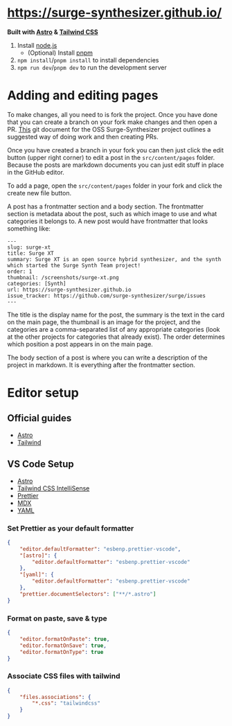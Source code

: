 # https://surge-synthesizer.github.io/

**Built with [Astro](https://astro.build/) & [Tailwind CSS](https://tailwindcss.com/)**

1. Install [node.js](https://nodejs.org/en)
    - (Optional) Install [pnpm](https://pnpm.io/)
2. `npm install`/`pnpm install` to install dependencies
3. `npm run dev`/`pnpm dev` to run the development server

# Adding and editing pages

To make changes, all you need to is fork the project. Once you have done that you can create a branch on your fork make changes and then open a PR. [This](https://github.com/surge-synthesizer/surge/blob/main/doc/How%20to%20Git.md) git document for the OSS Surge-Synthesizer project outlines a suggested way of doing work and then creating PRs.

Once you have created a branch in your fork you can then just click the edit button (upper right corner) to edit a post in the `src/content/pages` folder. Because the posts are markdown documents you can just edit stuff in place in the GitHub editor.

To add a page, open the `src/content/pages` folder in your fork and click the create new file button.

A post has a frontmatter section and a body section. The frontmatter section is metadata about the post, such as which image to use and what categories it belongs to. A new post would have frontmatter that looks something like:

```
---
slug: surge-xt
title: Surge XT
summary: Surge XT is an open source hybrid synthesizer, and the synth which started the Surge Synth Team project!
order: 1
thumbnail: /screenshots/surge-xt.png
categories: [Synth]
url: https://surge-synthesizer.github.io
issue_tracker: https://github.com/surge-synthesizer/surge/issues
---
```

The title is the display name for the post, the summary is the text in the card on the main page, the thumbnail is an image for the project, and the categories are a comma-separated list of any appropriate categories (look at the other projects for categories that already exist). The order determines which position a post appears in on the main page.

The body section of a post is where you can write a description of the project in markdown. It is everything after the frontmatter section.

# Editor setup

## Official guides

-   [Astro](https://docs.astro.build/en/editor-setup/)
-   [Tailwind](https://tailwindcss.com/docs/editor-setup)

## VS Code Setup

-   [Astro](https://marketplace.visualstudio.com/items?itemName=astro-build.astro-vscode)
-   [Tailwind CSS IntelliSense](https://marketplace.visualstudio.com/items?itemName=bradlc.vscode-tailwindcss)
-   [Prettier](https://marketplace.visualstudio.com/items?itemName=esbenp.prettier-vscode)
-   [MDX](https://marketplace.visualstudio.com/items?itemName=unifiedjs.vscode-mdx)
-   [YAML](https://marketplace.visualstudio.com/items?itemName=redhat.vscode-yaml)

### Set Prettier as your default formatter

```json
{
    "editor.defaultFormatter": "esbenp.prettier-vscode",
    "[astro]": {
        "editor.defaultFormatter": "esbenp.prettier-vscode"
    },
    "[yaml]": {
        "editor.defaultFormatter": "esbenp.prettier-vscode"
    },
    "prettier.documentSelectors": ["**/*.astro"]
}
```

### Format on paste, save & type

```json
{
    "editor.formatOnPaste": true,
    "editor.formatOnSave": true,
    "editor.formatOnType": true
}
```

### Associate CSS files with tailwind

```json
{
    "files.associations": {
        "*.css": "tailwindcss"
    }
}
```
